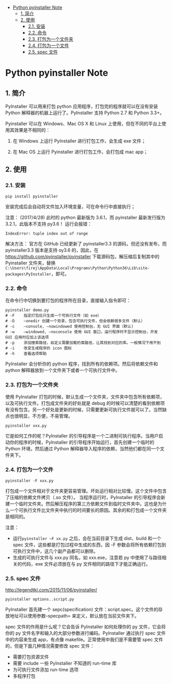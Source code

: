 - [Python pyinstaller Note](#python-pyinstaller-note)
  - [1. 简介](#1-简介)
  - [2. 使用](#2-使用)
    - [2.1. 安装](#21-安装)
    - [2.2. 命令](#22-命令)
    - [2.3. 打包为一个文件夹](#23-打包为一个文件夹)
    - [2.4. 打包为一个文件](#24-打包为一个文件)
    - [2.5. spec 文件](#25-spec-文件)

# Python pyinstaller Note

## 1. 简介

PyInstaller 可以用来打包 python 应用程序，打包完的程序就可以在没有安装 Python 解释器的机器上运行了。PyInstaller 支持 Python 2.7 和 Python 3.3+。

Pyinstaller 可以在 Windows、Mac OS X 和 Linux 上使用，但在不同的平台上使用其效果是不相同的：

1)	在 Windows 上运行 PyInstaller 进行打包工作，会生成 exe 文件；

2)	在 Mac OS 上运行 Pyinstaller 进行打包工作，会打包成 mac app；

## 2. 使用

### 2.1. 安装

```
pip install pyinstaller
```

安装完成后会自动将文件加入环境变量，可在命令行中直接执行；

注意：
(2017/4/28) 此时的 python 最新版为 3.6.1，而 pyinstaller 最新发行版为 3.2.1，此版本不支持 py3.6！
运行会报错：
```
IndexError: tuple index out of range
```
解决方法：
官方在 GitHub 已经更新了 pyinstaller3.3 的源码，但还没有发布，而 pyinstaller3.3 版本是支持 oy3.6 的，因此，在 https://github.com/pyinstaller/pyinstaller 下载源码包，解压缩后复制其中的 Pyinstaller 文件夹，替换`C:\Users\firej\AppData\Local\Programs\Python\Python36\Lib\site-packages\PyInstaller`，即可。

### 2.2. 命令

在命令行中切换到要打包的程序所在目录，直接输入指令即可：
```
pyinstaller demo.py
# -F	指定打包后只生成一个可执行文件（如 exe）
# -D	–onedir 创建一个目录，包含可执行文件，但会依赖很多文件（默认）
# -c	–console, –nowindowed 使用控制台，无 GUI 界面（默认)
# -w	–windowed, –noconsole 使用 GUI 窗口，运行程序时不显示控制台，开发 GUI 应用时应加上该选项
# -p	添加搜索路径，自定义需要加载的类路径，让其找到对应的库。一般情况下用不到
# -i	改变生成程序的 icon 图标
# -h 	查看选项帮助
```

PyInstaller 会分析你的 python 程序，找到所有的依赖项。然后将依赖文件和 python 解释器放到一个文件夹下或者一个可执行文件中。

### 2.3. 打包为一个文件夹

使用 PyInstaller 打包的时候，默认生成一个文件夹，文件夹中包含所有依赖项，以及可执行文件。打包成文件夹的好处就是 debug 的时候可以清楚的看到依赖项有没有包含。另一个好处是更新的时候，只需要更新可执行文件就可以了。当然缺点也很明显，不方便，不易管理。
```
pyinstaller xxx.py
```

它是如何工作的呢？PyInstaller 的引导程序是一个二进制可执行程序。当用户启动你的程序的时候，PyInstaller 的引导程序开始运行，首先创建一个临时的 Python 环境，然后通过 Python 解释器导入程序的依赖，当然他们都在同一个文件夹下。

### 2.4. 打包为一个文件

```
pyinstaller -F xxx.py
```
打包成一个文件相对于文件夹更容易管理。坏处运行相对比较慢。这个文件中包含了压缩的依赖文件拷贝（.so 文件）。
当程序运行时，PyInstaller 的引导程序会新建一个临时文件夹。然后解压程序的第三方依赖文件到临时文件夹中。这也是为什么一个可执行文件比文件夹中执行的时间要长的原因。其余的和打包成一个文件夹是相同的。

注意：

- 运行`pyinstaller –F xx.py` 之后，会在当前目录下生成 dist、build 和一个 spec 文件，这些都是打包过程中生成的东西，因 -F 参数会将所有依赖打包到可执行文件中，这几个副产品都可以删除。
- 生成的可执行文件与 xxx.py 同名，如 xxx.exe，注意若 py 中使用了与路径相关的代码，exe 文件必须放在与 py 文件相同的路径下才能正确运行。

### 2.5. spec 文件

http://legendtkl.com/2015/11/06/pyinstaller/

```
pyinstaller options..script.py
```
PyInstaller 首先建一个 sepc(specification) 文件：script.spec。这个文件的存放地址可以使用参数–specpath= 来定义，默认放在当前文件夹下。

spec 文件的作用是什么呢？它会告诉 PyInstaller 如何处理你的 py 文件，它会将你的 py 文件名字和输入的大部分参数进行编码。PyInstaller 通过执行 spec 文件中的内容来生成 app，有点像 makefile。正常使用中我们是不需要管 spec 文件的，但是下面几种情况需要修改 spec 文件：
- 需要打包资源文件
- 需要 include 一些 PyInstaller 不知道的 run-time 库
- 为可执行文件添加 run-time 选项
- 多程序打包
